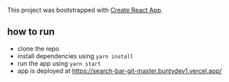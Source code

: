 This project was bootstrapped with [Create React App](https://github.com/facebook/create-react-app).

## how to run
* clone the repo
* install dependencies using `yarn install`
* run the app using `yarn start`
* app is deployed at https://search-bar-git-master.buntydev1.vercel.app/
